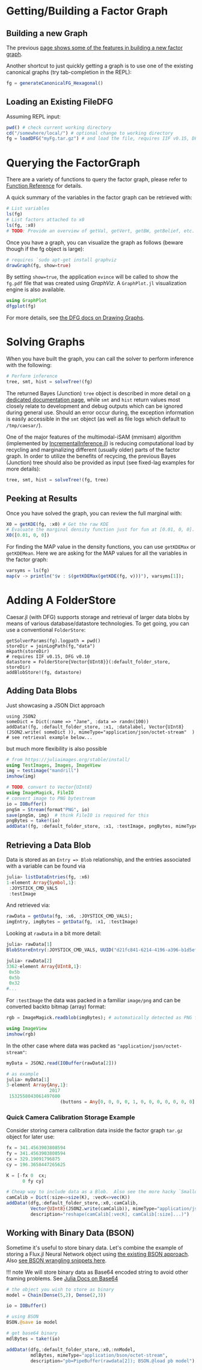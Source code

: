 # Getting/Building a Factor Graph

## Building a new Graph

The previous [page shows some of the features in building a new factor graph](https://juliarobotics.org/Caesar.jl/latest/concepts/building_graphs/).

Another shortcut to just quickly getting a graph is to use one of the existing canonical graphs (try tab-completion in the REPL):
```julia
fg = generateCanonicalFG_Hexagonal()
```

## Loading an Existing FileDFG

Assuming REPL input:
```julia
pwd() # check current working directory
cd("/somewhere/local/") # optional change to working directory
fg = loadDFG("myFg.tar.gz") # and load the file, requires IIF v0.15, DFG v0.10
```

# Querying the FactorGraph

There are a variety of functions to query the factor graph, please refer to [Function Reference](../func_ref.md) for details.

A quick summary of the variables in the factor graph can be retrieved with:

```julia
# List variables
ls(fg)
# List factors attached to x0
ls(fg, :x0)
# TODO: Provide an overview of getVal, getVert, getBW, getBelief, etc.
```

Once you have a graph, you can visualize the graph as follows (beware though if the fg object is large):
```julia
# requires `sudo apt-get install graphviz
drawGraph(fg, show=true)
```

By setting `show=true`, the application `evince` will be called to show the `fg.pdf` file that was created using *GraphViz*.  A `GraphPlot.jl` visualization engine is also available.
```julia
using GraphPlot
dfgplot(fg)
```

For more details, see [the DFG docs on Drawing Graphs](https://juliarobotics.org/DistributedFactorGraphs.jl/latest/DrawingGraphs/#Drawing-Graphs-1).

# Solving Graphs

When you have built the graph, you can call the solver to perform inference with the following:

```julia
# Perform inference
tree, smt, hist = solveTree!(fg)
```

The returned Bayes (Junction) `tree` object is described in more detail on [a dedicated documentation page](https://juliarobotics.org/Caesar.jl/latest/principles/bayestreePrinciples/), while `smt` and `hist` return values most closely relate to development and debug outputs which can be ignored during general use.  Should an error occur during, the exception information is easily accessible in the `smt` object (as well as file logs which default to `/tmp/caesar/`).

One of the major features of the multimodal-iSAM (mmisam) algorithm (implemented by [IncrementalInference.jl](http://www.github.com/JuliaRobotics/IncrementalInference.jl)) is reducing computational load by recycling and marginalizing different (usually older) parts of the factor graph.  In order to utilize the benefits of recycing, the previous Bayes (Junction) tree should also be provided as input (see fixed-lag examples for more details):
```julia
tree, smt, hist = solveTree!(fg, tree)
```

## Peeking at Results

Once you have solved the graph, you can review the full marginal with:

```julia
X0 = getKDE(fg, :x0) # Get the raw KDE
# Evaluate the marginal density function just for fun at [0.01, 0, 0].
X0([0.01, 0, 0])
```

For finding the MAP value in the density functions, you can use `getKDEMax` or `getKDEMean`. Here we are asking for the MAP values for all the variables in the factor graph:

```julia
varsyms = ls(fg)
map(v -> println("$v : $(getKDEMax(getKDE(fg, v)))"), varsyms[1]);
```

# Adding A FolderStore

Caesar.jl (with DFG) supports storage and retrieval of larger data blobs by means of various database/datastore technologies.  To get going, you can use a conventional `FolderStore`: 
```
getSolverParams(fg).logpath = pwd()
storeDir = joinLogPath(fg,"data")
mkpath(storeDir)
# requires IIF v0.15, DFG v0.10
datastore = FolderStore{Vector{UInt8}}(:default_folder_store, storeDir) 
addBlobStore!(fg, datastore)
```

## Adding Data Blobs

Just showcasing a JSON Dict approach
```
using JSON2
someDict = Dict(:name => "Jane", :data => randn(100))
addData!(fg, :default_folder_store, :x1, :datalabel, Vector{UInt8}(JSON2.write( someDict )), mimeType="application/json/octet-stream"  )
# see retrieval example below...
```

but much more flexibility is also possible
```julia
# from https://juliaimages.org/stable/install/
using TestImages, Images, ImageView
img = testimage("mandrill")
imshow(img)

# TODO, convert to Vector{UInt8}
using ImageMagick, FileIO
# convert image to PNG bytestream
io = IOBuffer()
pngSm = Stream(format"PNG", io)
save(pngSm, img)  # think FileIO is required for this
pngBytes = take!(io)
addData!(fg, :default_folder_store, :x1, :testImage, pngBytes, mimeType="image/png", description="mandrill test image"  )
```

## Retrieving a Data Blob

Data is stored as an `Entry => Blob` relationship, and the entries associated with a variable can be found via
```julia
julia> listDataEntries(fg, :x6)
1-element Array{Symbol,1}:
 :JOYSTICK_CMD_VALS
 :testImage
```

And retrieved via:
```julia
rawData = getData(fg, :x6, :JOYSTICK_CMD_VALS);
imgEntry, imgBytes = getData(fg, :x1, :testImage)
```

Looking at `rawData` in a bit more detail:
```julia
julia> rawData[1]
BlobStoreEntry(:JOYSTICK_CMD_VALS, UUID("d21fc841-6214-4196-a396-b1d5ef95be49"), :default_folder_store, "deeb3ed0cba6ffd149298de21c361af26a207e565e27a3cd3fa6c807b9aaa44d", "DefaultUser|DefaultRobot|Session_851d81|x6", "", "application/json/octet-stream", TimeZones.ZonedDateTime(2020, 8, 15, 14, 26, 36, 397, tz"UTC-04:00"))

julia> rawData[2]
3362-element Array{UInt8,1}:
 0x5b
 0x5b
 0x32
#...
```

For `:testImage` the data was packed in a familiar `image/png` and can be converted backto bitmap (array) format:
```julia
rgb = ImageMagick.readblob(imgBytes); # automatically detected as PNG format

using ImageView
imshow(rgb)
```

In the other case where data was packed as `"application/json/octet-stream"`:
```julia
myData = JSON2.read(IOBuffer(rawData[2]))

# as example
julia> myData[1]
3-element Array{Any,1}:
                2017
 1532558043061497600
                    (buttons = Any[0, 0, 0, 0, 1, 0, 0, 0, 0, 0, 0, 0], axis = Any[0, 0.25026196241378784, 0, 0, 0, 0])
```

### Quick Camera Calibration Storage Example

Consider storing camera calibration data inside the factor graph `tar.gz` object for later use:
```julia
fx = 341.4563903808594
fy = 341.4563903808594
cx = 329.19091796875
cy = 196.3658447265625

K = [-fx 0  cx;
      0 fy cy]

# Cheap way to include data as a Blob.  Also see the more hacky `Smalldata` alternative for situations that make sense.
camCalib = Dict(:size=>size(K), :vecK=>vec(K))
addData!(dfg,:default_folder_store,:x0,:camCalib,
         Vector{UInt8}(JSON2.write(camCalib)), mimeType="application/json/octet-stream", 
         description="reshape(camCalib[:vecK], camCalib[:size]...)") 
```


## Working with Binary Data (BSON)

Sometime it's useful to store binary data.  Let's combine the example of storing a Flux.jl Neural Network object using [the existing BSON approach](http://fluxml.ai/Flux.jl/stable/saving/#).  Also [see BSON wrangling snippets here](https://github.com/JuliaRobotics/IncrementalInference.jl/wiki/Coding-Templates#bson-iobuffer-and-base64).

!!! note
    We will store binary data as Base64 encoded string to avoid other framing problems.  See [Julia Docs on Base64](https://docs.julialang.org/en/v1/stdlib/Base64/#Base64.Base64EncodePipe)

```julia
# the object you wish to store as binary
model = Chain(Dense(5,2), Dense(2,3))

io = IOBuffer()

# using BSON
BSON.@save io model

# get base64 binary
mdlBytes = take!(io)

addData!(dfg,:default_folder_store,:x0,:nnModel,
         mdlBytes, mimeType="application/bson/octet-stream", 
         description="pb=PipeBuffer(rawdata[2]); BSON.@load pb model") 
```
